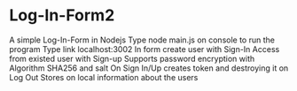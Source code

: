 # Log-In-Form2
A simple Log-In-Form in Nodejs
Type node main.js on console to run the program
Type link localhost:3002
In form create user with Sign-In
Access from existed user with Sign-up
Supports password encryption with Algorithm SHA256 and salt
On Sign In/Up creates token and destroying it on Log Out
Stores on local information about the users

